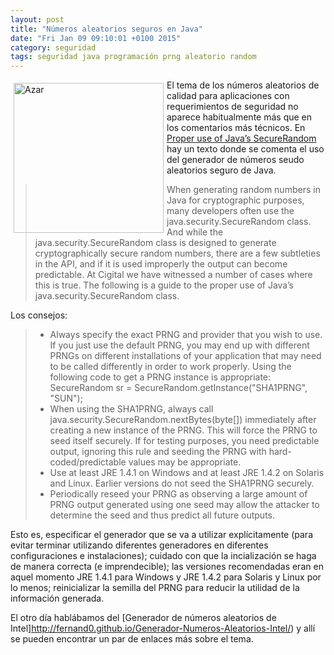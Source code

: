 ```yaml
---
layout: post
title: "Números aleatorios seguros en Java"
date: "Fri Jan 09 09:10:01 +0100 2015"
category: seguridad
tags: seguridad java programación prng aleatorio random 
---
```



<a href="https://www.flickr.com/photos/44124419077@N01/152110645/" title="Bolas en el bombo"><img src="https://farm1.staticflickr.com/49/152110645_43aafcb33c_m.jpg" width="240"  alt="Azar" style="float:left; margin:5px"></a>

El tema de los números aleatorios de calidad para aplicaciones con requerimientos de seguridad no aparece habitualmente más que en los comentarios más técnicos. En [Proper use of Java’s SecureRandom](http://www.cigital.com/justice-league-blog/2009/08/14/proper-use-of-javas-securerandom/) hay un texto donde se comenta el uso del generador de números seudo aleatorios seguro de Java.

>When generating random numbers in Java for cryptographic purposes, many developers often use the java.security.SecureRandom class. And while the java.security.SecureRandom class is designed to generate cryptographically secure random numbers, there are a few subtleties in the API, and if it is used improperly the output can become predictable. At Cigital we have witnessed a number of cases where this is true. The following is a guide to the proper use of Java’s java.security.SecureRandom class.

Los consejos:

> * Always specify the exact PRNG and provider that you wish to use. If you just use the default PRNG, you may end up with different PRNGs on different installations of your application that may need to be called differently in order to work properly. Using the following code to get a PRNG instance is appropriate: SecureRandom sr = SecureRandom.getInstance("SHA1PRNG", "SUN");
> * When using the SHA1PRNG, always call java.security.SecureRandom.nextBytes(byte[]) immediately after creating a new instance of the PRNG. This will force the PRNG to seed itself securely. If for testing purposes, you need predictable output, ignoring this rule and seeding the PRNG with hard-coded/predictable values may be appropriate.  
> * Use at least JRE 1.4.1 on Windows and at least JRE 1.4.2 on Solaris and Linux. Earlier versions do not seed the SHA1PRNG securely.  
> * Periodically reseed your PRNG as observing a large amount of PRNG output generated using one seed may allow the attacker to determine the seed and thus predict all future outputs.

Esto es, especificar el generador que se va a utilizar explícitamente (para evitar terminar utilizando diferentes generadores en diferentes configuraciones e instalaciones); cuidado con que la incialización se haga de manera correcta (e imprendecible); las versiones recomendadas eran en aquel momento JRE 1.4.1 para Windows y JRE 1.4.2 para Solaris y Linux por lo menos; reinicializar la semilla del PRNG para reducir la utilidad de la información generada.  

El otro día hablábamos del [Generador de números aleatorios de Intel]http://fernand0.github.io/Generador-Numeros-Aleatorios-Intel/) y allí se pueden encontrar un par de enlaces más sobre el tema.
